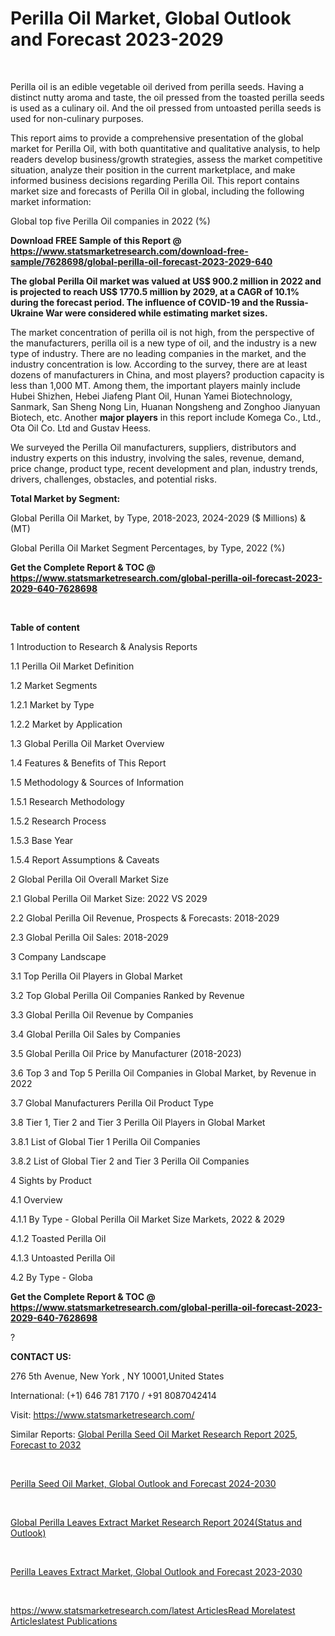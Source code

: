 <h1>Perilla Oil Market, Global Outlook and Forecast 2023-2029</h1><br/><p>Perilla oil is an edible vegetable oil derived from perilla seeds. Having a distinct nutty aroma and taste, the oil pressed from the toasted perilla seeds is used as a culinary oil. And the oil pressed from untoasted perilla seeds is used for non-culinary purposes.</p>
 
 
 
 <p>This report aims to provide a comprehensive presentation of the global market for Perilla Oil, with both quantitative and qualitative analysis, to help readers develop business/growth strategies, assess the market competitive situation, analyze their position in the current marketplace, and make informed business decisions regarding Perilla Oil. This report contains market size and forecasts of Perilla Oil in global, including the following market information:</p>
 
 
 
 <p>Global top five Perilla Oil companies in 2022 (%)</p>
 
 
 
 <p><strong>Download FREE Sample of this Report @ <a href="https://www.statsmarketresearch.com/download-free-sample/7628698/global-perilla-oil-forecast-2023-2029-640">https://www.statsmarketresearch.com/download-free-sample/7628698/global-perilla-oil-forecast-2023-2029-640</a></strong></p>
 
 
 
 <p><strong>The global Perilla Oil market was valued at US$ 900.2 million in 2022 and is projected to reach US$ 1770.5 million by 2029, at a <strong>CAGR</strong> of 10.1% during the forecast period. The influence of COVID-19 and the Russia-Ukraine War were considered while estimating market sizes.</strong></p>
 
 
 
 <p>The market concentration of perilla oil is not high, from the perspective of the manufacturers, perilla oil is a new type of oil, and the industry is a new type of industry. There are no leading companies in the market, and the industry concentration is low. According to the survey, there are at least dozens of manufacturers in China, and most players? production capacity is less than 1,000 MT. Among them, the important players mainly include Hubei Shizhen, Hebei Jiafeng Plant Oil, Hunan Yamei Biotechnology, Sanmark, San Sheng Nong Lin, Huanan Nongsheng and Zonghoo Jianyuan Biotech, etc. Another <strong>major players</strong> in this report include Komega Co., Ltd., Ota Oil Co. Ltd and Gustav Heess.</p>
 
 
 
 <p>We surveyed the Perilla Oil manufacturers, suppliers, distributors and industry experts on this industry, involving the sales, revenue, demand, price change, product type, recent development and plan, industry trends, drivers, challenges, obstacles, and potential risks.</p>
 
 
 
 <p><strong>Total Market by Segment:</strong></p>
 
 
 
 <p>Global Perilla Oil Market, by Type, 2018-2023, 2024-2029 ($ Millions) & (MT)</p>
 
 
 
 <p>Global Perilla Oil Market Segment Percentages, by Type, 2022 (%)</p>
 
 
 
 <div><b>Get the Complete Report & TOC @ <a href="https://www.statsmarketresearch.com/global-perilla-oil-forecast-2023-2029-640-7628698">https://www.statsmarketresearch.com/global-perilla-oil-forecast-2023-2029-640-7628698</a></b></div>
 
 
 
 <p><br />
 
 <b>Table of content</b></p>
 
 
 
 <p>1 Introduction to Research & Analysis Reports<br />
 
 1.1 Perilla Oil Market Definition<br />
 
 1.2 Market Segments<br />
 
 1.2.1 Market by Type<br />
 
 1.2.2 Market by Application<br />
 
 1.3 Global Perilla Oil Market Overview<br />
 
 1.4 Features & Benefits of This Report<br />
 
 1.5 Methodology & Sources of Information<br />
 
 1.5.1 Research Methodology<br />
 
 1.5.2 Research Process<br />
 
 1.5.3 Base Year<br />
 
 1.5.4 Report Assumptions & Caveats<br />
 
 2 Global Perilla Oil Overall Market Size<br />
 
 2.1 Global Perilla Oil Market Size: 2022 VS 2029<br />
 
 2.2 Global Perilla Oil Revenue, Prospects & Forecasts: 2018-2029<br />
 
 2.3 Global Perilla Oil Sales: 2018-2029<br />
 
 3 Company Landscape<br />
 
 3.1 Top Perilla Oil Players in Global Market<br />
 
 3.2 Top Global Perilla Oil Companies Ranked by Revenue<br />
 
 3.3 Global Perilla Oil Revenue by Companies<br />
 
 3.4 Global Perilla Oil Sales by Companies<br />
 
 3.5 Global Perilla Oil Price by Manufacturer (2018-2023)<br />
 
 3.6 Top 3 and Top 5 Perilla Oil Companies in Global Market, by Revenue in 2022<br />
 
 3.7 Global Manufacturers Perilla Oil Product Type<br />
 
 3.8 Tier 1, Tier 2 and Tier 3 Perilla Oil Players in Global Market<br />
 
 3.8.1 List of Global Tier 1 Perilla Oil Companies<br />
 
 3.8.2 List of Global Tier 2 and Tier 3 Perilla Oil Companies<br />
 
 4 Sights by Product<br />
 
 4.1 Overview<br />
 
 4.1.1 By Type - Global Perilla Oil Market Size Markets, 2022 & 2029<br />
 
 4.1.2 Toasted Perilla Oil<br />
 
 4.1.3 Untoasted Perilla Oil<br />
 
 4.2 By Type - Globa</p>
 
 
 
 <div><b>Get the Complete Report & TOC @ <a href="https://www.statsmarketresearch.com/global-perilla-oil-forecast-2023-2029-640-7628698">https://www.statsmarketresearch.com/global-perilla-oil-forecast-2023-2029-640-7628698</a></b></div>
 
 
 
 <p>? </p>
 
 
 
 <p><b>CONTACT US:</b><br />
 
 276 5th Avenue, New York , NY 10001,United States<br />
 
 International: (+1) 646 781 7170 / +91 8087042414<br />
 
 Visit: <a href="https://www.statsmarketresearch.com/">https://www.statsmarketresearch.com/</a><br />
 
 Similar Reports: <a href="https://www.statsmarketresearch.com/global-perilla-oil-forecast-2023-2029-640-7628698">Global Perilla Seed Oil Market Research Report 2025, Forecast to 2032</a><br />
 
 <br />
 
 <a href="https://www.statsmarketresearch.com/global-perilla-oil-forecast-2023-2029-640-7628698">Perilla Seed Oil Market, Global Outlook and Forecast 2024-2030</a><br />
 
 <br />
 
 <a href="https://www.statsmarketresearch.com/global-perilla-oil-forecast-2023-2029-640-7628698">Global Perilla Leaves Extract Market Research Report 2024(Status and Outlook)</a><br />
 
 <br />
 
 <a href="https://www.statsmarketresearch.com/global-perilla-oil-forecast-2023-2029-640-7628698">Perilla Leaves Extract Market, Global Outlook and Forecast 2023-2030</a><br />
 
 <br />
 
 <a href="https://gyeongbokgung.com">https://www.statsmarketresearch.com/</a><a href="https://hallyeomaritime.com">latest Articles</a><a href="https://jingwansa.com">Read More</a><a href="https://nguoiviet.jp/">latest Articles</a><a href="https://www.intelmarketresearch.com/">latest Publications</a></p>